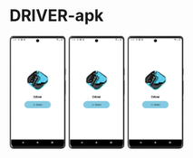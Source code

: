 ﻿# DRIVER-apk
<p float="left">
  <img src="./screenshots/onboarding/logo.png" width="100" height="200" />
  <img src="./screenshots/onboarding/logo.png" width="100" height="200" />
  <img src="./screenshots/onboarding/logo.png" width="100" height="200" />
</p>
